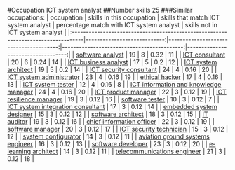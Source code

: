 #Occupation ICT system analyst
##Number skills 25
###Similar occupations:
| occupation                                                                        |   skills in this occupation |   skills that match ICT system analyst |   percentage match with ICT system analyst |   skills not in ICT system analyst |
|:----------------------------------------------------------------------------------|----------------------------:|---------------------------------------:|-------------------------------------------:|-----------------------------------:|
| [software analyst](software_analyst.md)                                           |                          19 |                                      8 |                                       0.32 |                                 11 |
| [ICT consultant](ICT_consultant.md)                                               |                          20 |                                      6 |                                       0.24 |                                 14 |
| [ICT business analyst](ICT_business_analyst.md)                                   |                          17 |                                      5 |                                       0.2  |                                 12 |
| [ICT system architect](ICT_system_architect.md)                                   |                          19 |                                      5 |                                       0.2  |                                 14 |
| [ICT security consultant](ICT_security_consultant.md)                             |                          24 |                                      4 |                                       0.16 |                                 20 |
| [ICT system administrator](ICT_system_administrator.md)                           |                          23 |                                      4 |                                       0.16 |                                 19 |
| [ethical hacker](ethical_hacker.md)                                               |                          17 |                                      4 |                                       0.16 |                                 13 |
| [ICT system tester](ICT_system_tester.md)                                         |                          12 |                                      4 |                                       0.16 |                                  8 |
| [ICT information and knowledge manager](ICT_information_and_knowledge_manager.md) |                          24 |                                      4 |                                       0.16 |                                 20 |
| [ICT product manager](ICT_product_manager.md)                                     |                          22 |                                      3 |                                       0.12 |                                 19 |
| [ICT resilience manager](ICT_resilience_manager.md)                               |                          19 |                                      3 |                                       0.12 |                                 16 |
| [software tester](software_tester.md)                                             |                          10 |                                      3 |                                       0.12 |                                  7 |
| [ICT system integration consultant](ICT_system_integration_consultant.md)         |                          17 |                                      3 |                                       0.12 |                                 14 |
| [embedded system designer](embedded_system_designer.md)                           |                          15 |                                      3 |                                       0.12 |                                 12 |
| [software architect](software_architect.md)                                       |                          18 |                                      3 |                                       0.12 |                                 15 |
| [IT auditor](IT_auditor.md)                                                       |                          19 |                                      3 |                                       0.12 |                                 16 |
| [chief information officer](chief_information_officer.md)                         |                          22 |                                      3 |                                       0.12 |                                 19 |
| [software manager](software_manager.md)                                           |                          20 |                                      3 |                                       0.12 |                                 17 |
| [ICT security technician](ICT_security_technician.md)                             |                          15 |                                      3 |                                       0.12 |                                 12 |
| [system configurator](system_configurator.md)                                     |                          14 |                                      3 |                                       0.12 |                                 11 |
| [aviation ground systems engineer](aviation_ground_systems_engineer.md)           |                          16 |                                      3 |                                       0.12 |                                 13 |
| [software developer](software_developer.md)                                       |                          23 |                                      3 |                                       0.12 |                                 20 |
| [e-learning architect](e-learning_architect.md)                                   |                          14 |                                      3 |                                       0.12 |                                 11 |
| [telecommunications engineer](telecommunications_engineer.md)                     |                          21 |                                      3 |                                       0.12 |                                 18 |
